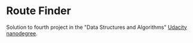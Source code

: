 # Route Finder #
Solution to fourth project in the "Data Structures and Algorithms" [Udacity nanodegree](https://eu.udacity.com/course/data-structures-and-algorithms-nanodegree--nd256).
